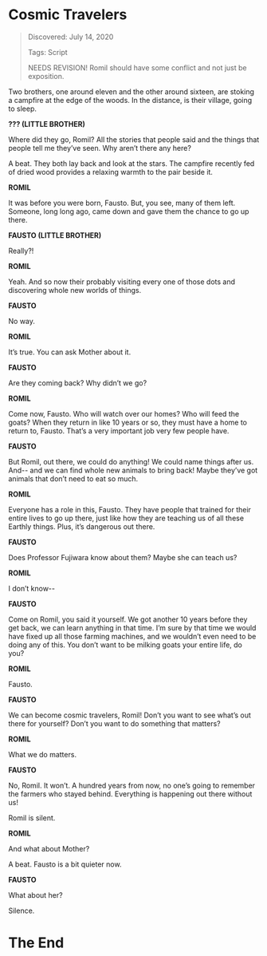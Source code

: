 # Cosmic Travelers
> Discovered: July 14, 2020
>
> Tags: Script
>
> NEEDS REVISION! Romil should have some conflict and not just be exposition.

Two brothers, one around eleven and the other around sixteen, are stoking a campfire at the edge of the woods. In the distance, is their village, going to sleep.

**??? (LITTLE BROTHER)**

Where did they go, Romil? All the stories that people said and the things that people tell me they’ve seen. Why aren’t there any here?

A beat. They both lay back and look at the stars. The campfire recently fed of dried wood provides a relaxing warmth to the pair beside it.

**ROMIL**

It was before you were born, Fausto. But, you see, many of them left. Someone, long long ago, came down and gave them the chance to go up there.

**FAUSTO (LITTLE BROTHER)**

Really?!

**ROMIL**

Yeah. And so now their probably visiting every one of those dots and discovering whole new worlds of things.

**FAUSTO**

No way.

**ROMIL**

It’s true. You can ask Mother about it.

**FAUSTO**

Are they coming back? Why didn’t we go?

**ROMIL**

Come now, Fausto. Who will watch over our homes? Who will feed the goats? When they return in like 10 years or so, they must have a home to return to, Fausto. That’s a very important job very few people have.

**FAUSTO**

But Romil, out there, we could do anything! We could name things after us. And-- and we can find whole new animals to bring back! Maybe they’ve got animals that don’t need to eat so much.

**ROMIL**

Everyone has a role in this, Fausto. They have people that trained for their entire lives to go up there, just like how they are teaching us of all these Earthly things. Plus, it’s dangerous out there.

**FAUSTO**

Does Professor Fujiwara know about them? Maybe she can teach us?

**ROMIL**

I don’t know--

**FAUSTO**

Come on Romil, you said it yourself. We got another 10 years before they get back, we can learn anything in that time. I’m sure by that time we would have fixed up all those farming machines, and we wouldn’t even need to be doing any of this. You don’t want to be milking goats your entire life, do you?

**ROMIL**

Fausto.

**FAUSTO**

We can become cosmic travelers, Romil! Don’t you want to see what’s out there for yourself? Don’t you want to do something that matters?

**ROMIL**

What we do matters.

**FAUSTO**

No, Romil. It won’t. A hundred years from now, no one’s going to remember the farmers who stayed behind. Everything is happening out there without us!

Romil is silent.

**ROMIL**

And what about Mother?

A beat. Fausto is a bit quieter now.

**FAUSTO**

What about her?

Silence.

# The End
